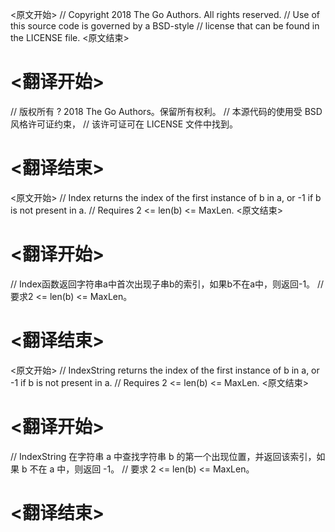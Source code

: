 
<原文开始>
// Copyright 2018 The Go Authors. All rights reserved.
// Use of this source code is governed by a BSD-style
// license that can be found in the LICENSE file.
<原文结束>

# <翻译开始>
// 版权所有 ? 2018 The Go Authors。保留所有权利。
// 本源代码的使用受 BSD 风格许可证约束，
// 该许可证可在 LICENSE 文件中找到。
# <翻译结束>


<原文开始>
// Index returns the index of the first instance of b in a, or -1 if b is not present in a.
// Requires 2 <= len(b) <= MaxLen.
<原文结束>

# <翻译开始>
// Index函数返回字符串a中首次出现子串b的索引，如果b不在a中，则返回-1。
// 要求2 <= len(b) <= MaxLen。
# <翻译结束>


<原文开始>
// IndexString returns the index of the first instance of b in a, or -1 if b is not present in a.
// Requires 2 <= len(b) <= MaxLen.
<原文结束>

# <翻译开始>
// IndexString 在字符串 a 中查找字符串 b 的第一个出现位置，并返回该索引，如果 b 不在 a 中，则返回 -1。
// 要求 2 <= len(b) <= MaxLen。
# <翻译结束>

